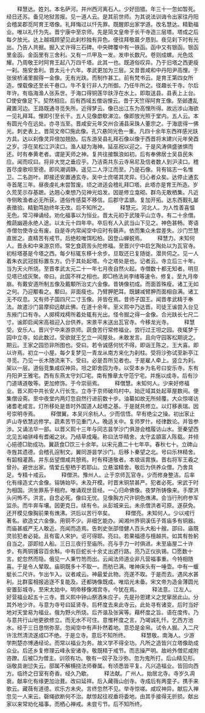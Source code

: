 <!-- { "loadSidebar": true } -->
　　释慧达。姓刘。本名萨河。并州西河离石人。少好田猎。年三十一忽如暂死。经日还苏。备见地狱苦报。见一道人云。是其前世师。为其说法训诲令出家往丹阳会稽吴郡觅阿育王塔像。礼拜悔过以忏先罪。既醒即出家学道。改名慧达。精勤福业。唯以礼忏为先。晋宁康中至京师。先是简文皇帝于长干寺造三层塔。塔成之后每夕放光。达上越城顾望见此刹杪独有异色。便往拜敬晨夕恳到。夜见刹下时有光出。乃告人共掘。掘入丈许得三石碑。中央碑覆中有一铁函。函中又有银函。银函里金函。金函里有三舍利。又有一爪甲及一发。发申长数尺。卷则成螺。光色炫耀。乃周敬王时阿育王起八万四千塔。此其一也。既道俗叹异。乃于旧塔之西更瘦一刹。施安舍利。晋太元十六年。孝武更加为三层。又昔晋咸和中丹阳尹高悝。于张侯桥浦里掘得一金像。无有光趺。而制作甚工。前有梵书云。是育王第四女所造。悝载像还至长干巷口。牛不复行非人力所御。乃任牛所之。径趣长干寺。尔后年许。有临海渔人张系世。于海口得铜莲华趺浮在水上。即取送县。县表上上台。□使安像足下。契然相应。后有西域五僧诣悝云。昔于天竺得阿育王像。至邺遭乱藏置河边。王路既通寻觅失所。近得梦云。像已出江东为高悝所得。故远涉山海欲一见礼拜耳。悝即引至长干。五人见像歔欷涕泣。像即放光照于堂内。五人云。本有圆光今在远处。亦寻当至。晋咸安元年交州合浦县采珠人董宗之。于海底得一佛光。刺史表上。晋简文帝□施此像。孔穴悬同光色一重。凡四十余年东西祥感光趺方具。达以刹像灵异倍加翘励。后东游吴县礼拜石像以像于西晋将末建兴元年癸酉之岁。浮在吴松江沪渎口。渔人疑为海神。延巫祝以迎之。于是风涛俱盛骇惧而还。时有奉黄老者。谓是天师之神。复共往接飘浪如初。后有奉佛居士吴县民朱应。闻而叹曰。将非大觉之垂应乎。乃洁斋共东云寺帛尼及信者数人到沪渎口。稽首尽虔歌呗至德。即风潮调静。遥见二人浮江而至。乃是石像。背有铭志一名惟卫。二名迦叶。即接还安置通玄寺。吴中士庶嗟其灵异。归心者众矣。达停止通玄寺首尾三年。昼夜虔礼未尝暂废。顷之进适会稽礼拜□塔。此塔亦是育王所造。岁久荒芜示存基蹠。达翘心束想乃见神光焰发。因是修立龛砌。群鸟无敢栖集。凡近寺侧畋渔者必无所获。道俗传感莫不移信。后郡守孟顗。复加开拓。达东西觐礼屡表徵验。精勤笃励终年无改。后不知所之。
　　释慧元。河北人。为人性善喜愠无色。常习禅诵经。劝化福事以为恒业。晋太元初于武陵平山立寺。有二十余僧。飧蔬幽遁永绝人途。以太元十四年卒。卒后有人入武当山下见之。神色甚畅。寄语寺僧勿使寺业有废。自是寺内常闻空中应时有磬声。依而集众未尝差失。沙门竺慧直居之。直精苦有戒节。后绝粒唯饵松柏。因登山蝉蜕焉。
　　释慧力。未知何人。晋永和中来游京师。常乞食蔬苦头陀修福。至晋兴宁中启乞陶处以为瓦官寺。初标塔基是今塔之西。每夕标辄东移十余步。旦取还已复随徙。潜共伺之。见一人着朱衣武冠拔标置东方。仍于其处起塔。今之塔处是也。记者云。寺立后三十年。当为天火所烧。至晋孝武太元二十一年七月夜自然火起。寺僧数十都无知者。明旦见塔已成灰聚。帝曰。此国不祥之相也。即□杨法尚李绪等速令。修复。至九月帝崩。有戴安道所制五像及戴颙所治丈六金像。昔铸像初成。而面首殊瘦。诸工无如之何。乃迎颙看之。颙曰。非面瘦也。乃臂胛肥耳。既鑢减臂胛而面相自满。诸工无不叹息。又有师子国四尺二寸玉像。并皆在焉。昔师子国王。闻晋孝武精于奉法。故遣沙门昙摩抑远献此佛。在道十余年。至义熙中乃达晋。司徒王谧尝入台见东掖门口有寺。人掷樗戏樗所着处辄有光出。怪令掘之得一金像。合光趺长七尺二寸。谧即启闻宋高祖迎入台供养。宋景平末送出瓦官寺。今移龙光寺。
　　释慧受。安乐人。晋兴宁中来游京师。蔬食苦行常修福业。尝行过王坦之园。夜辄梦于园中立寺。如此数过。受欲就王乞立一间屋处。未敢发言。且向守园客松期说之。期云。王家之园恐非所图也。受曰。若令诚感何忧不得。即诣王陈之。王大喜。即以许焉。初立一小屋。每夕复梦见一青龙从南方来化为刹柱。受将沙弥试至新亭江寻觅。乃见一长木随流来下。受曰。必是吾所见者也。于是雇人牵上。竖立为刹。架以一层。道俗竞集咸叹神异。坦之即舍园为寺。以受本乡为名号曰安乐寺。东有丹阳尹王雅宅。西有东燕太守刘□宅。南有豫章太守范宁宅。并施以成寺。后有沙门道靖道敬等。更加修饰。于今崇丽焉。
　　释僧慧。未知何人。少来好修福业。晋义熙中共长安人行长生。立寺于京师破坞村中。始迂域其处起草屋数间。便集僧设斋。至中夜堂内两灯忽自然行进前数十步。油纂如故无所倾覆。大众惊嗟访诸耆老咸言。灯所移处是昔时外国道人起塔之基。于是就共修立。以灯移表瑞。因号崇明寺焉。
　　释僧翼。本吴兴余杭人。少而信悟。早有绝尘之操。初出家止庐山寺依慧远修学。蔬素苦节见重门人。晚适关中。复师罗什。经律数论。并皆参涉。又诵法华一部。以晋义熙十三年与同志昙学沙门俱游会稽履访山水。至秦望西北见五岫骈峰有耆阇之状。乃结草成庵。称曰法华精舍。太守孟顗富人陈载。并倾心挹德□助成功。翼蔬食□饮三十余年。以宋元嘉二十七年卒。春秋七十。立碑山寺旌其遗德。会稽孔逭制文。翼同游昙学沙门。后移卜秦望之北。号曰乐林精舍。有韶相灌茜。并东岳望僧咸共憩焉。时有释道敬者。本琅谣胄族。晋右将军王羲之曾孙。避世出家。情爱丘壑栖于若耶山。立悬溜精舍。敬后为供养众僧。乃舍具足。专精十戒云。
　　释僧洪。豫州人。止于京师瓦官寺。少而修身整洁。后率化有缘造丈六金像。镕铸始毕。未及开模。时晋末铜禁甚严。犯者必死。宋武于时为相国。洪坐罪系于相府。唯诵观世音经。一心归命佛像。夜梦所铸像来。手摩洪头问怖不。洪言。自念必死。像曰无忧。见像胸方尺许铜色燋沸。会当行刑府参军监杀。而牛奔车壤。因更克日。续有令。从彭城来云。未杀僧洪者可原。遂获免。还开模见像胸前果有燋沸。洪后以苦行卒矣。
　　释僧亮。未知何人。少以戒行著名。欲造丈六金像。用铜不少。非细乞能办。闻湘州界铜溪伍子胥庙多有铜器。而庙甚威严无人敢近。亮闻而造焉。告刺史张邵借健人百头大船十艘。邵曰。庙既灵验犯者必毙。且有蛮人宋护。讵可得耶。亮曰。若果福德与檀越共。如其有咎躬自当之。邵即给人船。三日三夜行至庙所。亮与手力一时俱进。未至庙屋二十许步。有两铜镬容百余斛。中有巨蛇长十余丈出遮行路。亮乃正仪执锡。□愿数十言。蛇忽然而隐。俄见一人秉竹笏而出。云闻法师道业非凡营福事重。今特相随喜。于是令人辇取。庙铜既多十不取一。而舫已满。唯神床头有一唾壶。中有一蝘蜓长二尺许。乍出乍入。议者咸云。神最爱此物。亮遂不取。于是而去。遇风水甚利。比群蛮相报追逐不复能及。还都铸像既成。唯焰光未备。宋文帝为造金薄圆光安置彭城寺。至宋太始中。明帝移像湘宫寺。今犹在焉。
　　释法意。江左人。好营福业起五十三寺。晋义熙中钟山祭酒朱应子。先是孙恩建义之党窜居此山。分其外地少许。与意为寺号曰延贤寺。后杯度去来此寺云。此处寻有诸变。后时当好地对天堂易为福业。俄为野火所烧。后齐谐及张寅等。藉杯度之旨。语在度传。乃与意共行山地更欲修立。而无水不可住。意惟杯度之言。乃竭诚礼忏。乞西方池水。经于三日恳恻弥至。忽闻空中有声扑然着地。意恐是金帛。试令人掘。入二尺许泫然清流遂成□不绝。于是立寺。意后不知所终。
　　释慧敬。南海人。少游学荆楚亦博通经论。而常以福业为务。故义学不得全功。凡所之造皆兴立塔像助成众业。后还乡复修理云峰永安诸寺。敬既精于戒节。而志操严明。故岭外僧尼咸附咨蹽。后被□为僧主。训领有功。敬有一奴子及沙弥。忽为鬼所打。后山精见形。诣敬具谢愆失云。部属不解横挠法师眷属。有顷悉皆平复。凡兴造福业。皆回向西方。临终之日室有奇香。经久乃歇。
　　释法献。广州人。始居北寺。寺岁久凋衰。献率化有缘更加治葺。改曰延祥。后入藏薇山创寺。寺成后有两童子。携手来歌云。藏薇有道德。欢乐方未央。言终忽然不见。举寺惊嗟。咸叹神异。献后入禅忽见一人来云。磬绳欲断何不治。献惊起往视垂将委地。由其手接得无折损。献出家以来常劝化福事。而栖心禅戒。未尝亏节。后不知所终。
